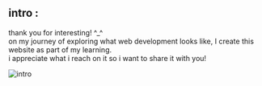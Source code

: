 ## intro :
thank you for interesting! ^_^ </br>
on my journey of exploring what web development looks like, I create this website as part of my learning. </br>
i appreciate what i reach on it so i want to share it with you! 

![intro](https://user-images.githubusercontent.com/91970695/178002721-701df87e-a830-46c7-b483-26b2eadcc9b3.png)
